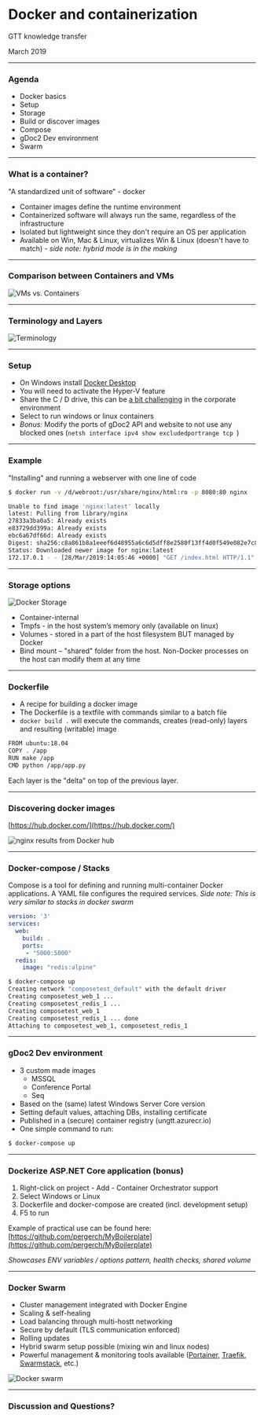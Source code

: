 # Docker and containerization

GTT knowledge transfer

March 2019

---

### Agenda

- Docker basics
- Setup
- Storage
- Build or discover images
- Compose
- gDoc2 Dev environment
- Swarm

---

### What is a container?

"A standardized unit of software" - docker

- Container images define the runtime environment
- Containerized software will always run the same, regardless of the infrastructure
- Isolated but lightweight since they don't require an OS per application
- Available on Win, Mac & Linux, virtualizes Win & Linux (doesn't have to match) - _side note: hybrid mode is in the making_

---

### Comparison between Containers and VMs

![](assets/vm-vs-container.png "VMs vs. Containers")

---

### Terminology and Layers

![](assets/terminology.png "Terminology")

---

### Setup

- On Windows install [Docker Desktop](https://hub.docker.com/editions/community/docker-ce-desktop-windows)
- You will need to activate the Hyper-V feature
- Share the C / D drive, this can be [a bit challenging](https://tomssl.com/2018/01/11/sharing-your-c-drive-with-docker-for-windows-when-using-azure-active-directory-azuread-aad/) in the corporate environment
- Select to run windows or linux containers
- _Bonus:_ Modify the ports of gDoc2 API and website to not use any blocked ones (`netsh interface ipv4 show excludedportrange tcp
`)

---

### Example

"Installing" and running a webserver with one line of code

```bash
$ docker run -v /d/webroot:/usr/share/nginx/html:ro -p 8080:80 nginx
```

```bash
Unable to find image 'nginx:latest' locally
latest: Pulling from library/nginx
27833a3ba0a5: Already exists
e83729dd399a: Already exists
ebc6a67df66d: Already exists
Digest: sha256:c8a861b8a1eeef6d48955a6c6d5dff8e2580f13ff4d0f549e082e7c82a8617a2
Status: Downloaded newer image for nginx:latest
172.17.0.1 - - [28/Mar/2019:14:05:46 +0000] "GET /index.html HTTP/1.1" 304 0 "-" "Mozilla/5.0 (Windows NT 10.0; Win64; x64) AppleWebKit/537.36 (KHTML, like Gecko) Chrome/72.0.3626.121 Safari/537.36" "-"
```

---

### Storage options 

![](assets/docker-storage.png "Docker Storage")

- Container-internal
- Tmpfs - in the host system’s memory only (available on linux)
- Volumes - stored in a part of the host filesystem BUT managed by Docker
- Bind mount – "shared" folder from the host. Non-Docker processes on the host can modify them at any time

---

### Dockerfile

- A recipe for building a docker image
- The Dockerfile is a textfile with commands similar to a batch file
- `docker build .` will execute the commands, creates (read-only) layers and resulting (writable) image

```bash
FROM ubuntu:18.04
COPY . /app
RUN make /app
CMD python /app/app.py
```

Each layer is the "delta" on top of the previous layer.

---

### Discovering docker images

[https://hub.docker.com/](https://hub.docker.com/)

![](assets/docker-hub.png "nginx results from Docker hub")

---

### Docker-compose / Stacks

Compose is a tool for defining and running multi-container Docker applications. A YAML file configures the required services. _Side note: This is very similar to stacks in docker swarm_

```yaml
version: '3'
services:
  web:
    build: .
    ports:
     - "5000:5000"
  redis:
    image: "redis:alpine"
```

```bash
$ docker-compose up
Creating network "composetest_default" with the default driver
Creating composetest_web_1 ...
Creating composetest_redis_1 ...
Creating composetest_web_1
Creating composetest_redis_1 ... done
Attaching to composetest_web_1, composetest_redis_1
```

---

### gDoc2 Dev environment

- 3 custom made images
  - MSSQL
  - Conference Portal
  - Seq
- Based on the (same) latest Windows Server Core version
- Setting default values, attaching DBs, installing certificate
- Published in a (secure) container registry (ungtt.azurecr.io)
- One simple command to run:

```bash
$ docker-compose up
```

---

### Dockerize ASP.NET Core application (bonus)

1) Right-click on project - Add - Container Orchestrator support
2) Select Windows or Linux
3) Dockerfile and docker-compose are created (incl. development setup)
4) F5 to run

Example of practical use can be found here: 
[https://github.com/pergerch/MyBoilerplate](https://github.com/pergerch/MyBoilerplate)

_Showcases ENV variables / options pattern, health checks, shared volume_

---

### Docker Swarm

- Cluster management integrated with Docker Engine
- Scaling & self-healing
- Load balancing through multi-hostt networking
- Secure by default (TLS communication enforced)
- Rolling updates
- Hybrid swarm setup possible (mixing win and linux nodes)
- Powerful management & monitoring tools available ([Portainer](https://www.portainer.io/), [Traefik](https://traefik.io/), [Swarmstack](https://github.com/swarmstack/swarmstack), etc.)

![](assets/swarm.png "Docker swarm")

---

### Discussion and Questions?
